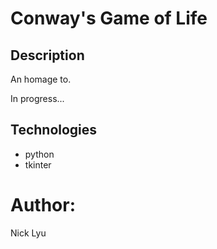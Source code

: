 # Conway's Game of Life

## Description
An homage to.

In progress...


## Technologies
- python
- tkinter


# Author:
Nick Lyu

